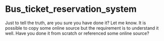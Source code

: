 # Bus_ticket_reservation_system

Just to tell the truth, are you sure you have done it? Let me know. It is possible to copy some online source but the requirement is to understand it well. 
Have you done it from scratch or referenced some online source?
